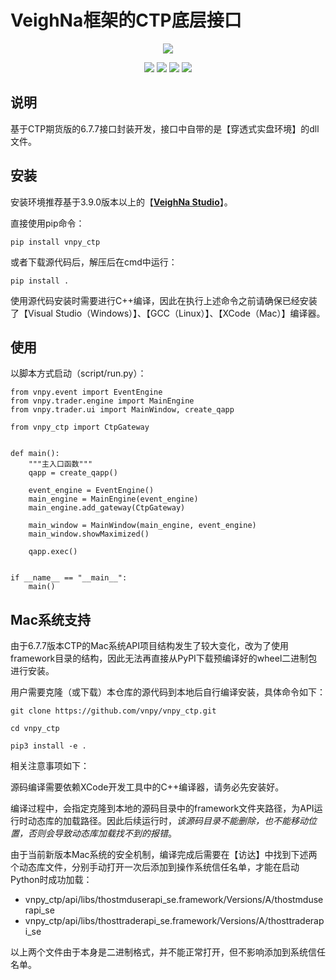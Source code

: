 # VeighNa框架的CTP底层接口

<p align="center">
  <img src ="https://vnpy.oss-cn-shanghai.aliyuncs.com/vnpy-logo.png"/>
</p>

<p align="center">
    <img src ="https://img.shields.io/badge/version-6.7.7.0-blueviolet.svg"/>
    <img src ="https://img.shields.io/badge/platform-windows|linux|macos-yellow.svg"/>
    <img src ="https://img.shields.io/badge/python-3.10|3.11|3.12-blue.svg" />
    <img src ="https://img.shields.io/github/license/vnpy/vnpy.svg?color=orange"/>
</p>

## 说明

基于CTP期货版的6.7.7接口封装开发，接口中自带的是【穿透式实盘环境】的dll文件。

## 安装

安装环境推荐基于3.9.0版本以上的【[**VeighNa Studio**](https://www.vnpy.com)】。

直接使用pip命令：

```
pip install vnpy_ctp
```


或者下载源代码后，解压后在cmd中运行：

```
pip install .
```

使用源代码安装时需要进行C++编译，因此在执行上述命令之前请确保已经安装了【Visual Studio（Windows）】、【GCC（Linux）】、【XCode（Mac）】编译器。

## 使用

以脚本方式启动（script/run.py）：

```
from vnpy.event import EventEngine
from vnpy.trader.engine import MainEngine
from vnpy.trader.ui import MainWindow, create_qapp

from vnpy_ctp import CtpGateway


def main():
    """主入口函数"""
    qapp = create_qapp()

    event_engine = EventEngine()
    main_engine = MainEngine(event_engine)
    main_engine.add_gateway(CtpGateway)
    
    main_window = MainWindow(main_engine, event_engine)
    main_window.showMaximized()

    qapp.exec()


if __name__ == "__main__":
    main()
```

## Mac系统支持

由于6.7.7版本CTP的Mac系统API项目结构发生了较大变化，改为了使用framework目录的结构，因此无法再直接从PyPI下载预编译好的wheel二进制包进行安装。

用户需要克隆（或下载）本仓库的源代码到本地后自行编译安装，具体命令如下：

```
git clone https://github.com/vnpy/vnpy_ctp.git

cd vnpy_ctp

pip3 install -e .
```

相关注意事项如下：

源码编译需要依赖XCode开发工具中的C++编译器，请务必先安装好。

编译过程中，会指定克隆到本地的源码目录中的framework文件夹路径，为API运行时动态库的加载路径。因此后续运行时，*该源码目录不能删除，也不能移动位置，否则会导致动态库加载找不到的报错*。

由于当前新版本Mac系统的安全机制，编译完成后需要在【访达】中找到下述两个动态库文件，分别手动打开一次后添加到操作系统信任名单，才能在启动Python时成功加载：

* vnpy_ctp/api/libs/thostmduserapi_se.framework/Versions/A/thostmduserapi_se
* vnpy_ctp/api/libs/thosttraderapi_se.framework/Versions/A/thosttraderapi_se

以上两个文件由于本身是二进制格式，并不能正常打开，但不影响添加到系统信任名单。

